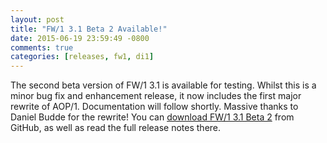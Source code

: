 ```yaml
---
layout: post
title: "FW/1 3.1 Beta 2 Available!"
date: 2015-06-19 23:59:49 -0800
comments: true
categories: [releases, fw1, di1]
---
```

The second beta version of FW/1 3.1 is available for testing. Whilst this is a minor bug fix and enhancement release, it now includes the first major rewrite of AOP/1. Documentation will follow shortly. Massive thanks to Daniel Budde for the rewrite! You can [download FW/1 3.1 Beta 2](https://github.com/framework-one/fw1/releases/tag/v3.1-beta2) from GitHub, as well as read the full release notes there.
